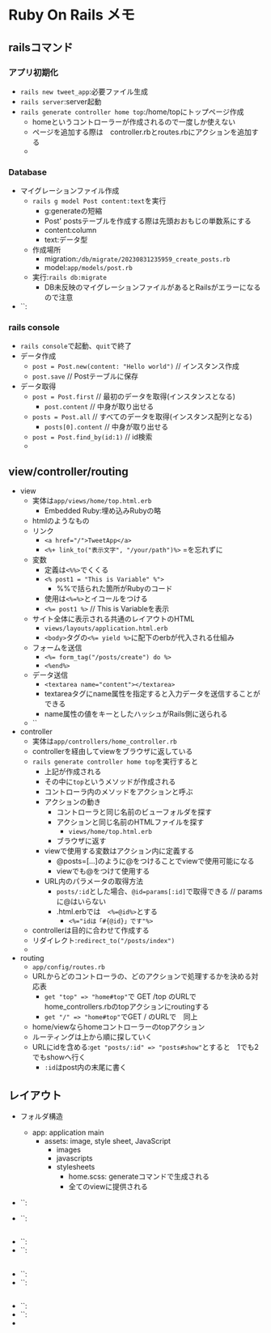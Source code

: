 # Ruby On Rails メモ

## railsコマンド
### アプリ初期化
- `rails new tweet_app`:必要ファイル生成
- `rails server`:server起動
- `rails generate controller home top`:/home/topにトップページ作成
    - homeというコントローラーが作成されるので一度しか使えない
    - ページを追加する際は　controller.rbとroutes.rbにアクションを追加する
    - 
### Database
- マイグレーションファイル作成
    - `rails g model Post content:text`を実行
        - g:generateの短縮
        - Post' postsテーブルを作成する際は先頭おおもじの単数系にする
        - content:column
        - text:データ型
    - 作成場所
        - migration:`/db/migrate/20230831235959_create_posts.rb`
        - model:`app/models/post.rb`
    - 実行:`rails db:migrate`
        - DB未反映のマイグレーションファイルがあるとRailsがエラーになるので注意
- ``:
### rails console
- `rails console`で起動、`quit`で終了
- データ作成
    - `post = Post.new(content: "Hello world")` // インスタンス作成
    - `post.save` // Postテーブルに保存
- データ取得
    - `post = Post.first` // 最初のデータを取得(インスタンスとなる)
        - `post.content` // 中身が取り出せる
    - `posts = Post.all` // すべてのデータを取得(インスタンス配列となる)
        - `posts[0].content` // 中身が取り出せる
    - `post = Post.find_by(id:1)` // id検索
    - 
## view/controller/routing
- view
    - 実体は`app/views/home/top.html.erb`
        - Embedded Ruby:埋め込みRubyの略
    - htmlのようなもの
    - リンク
        - `<a href="/">TweetApp</a>`
        - `<%+ link_to("表示文字", "/your/path")%>` =を忘れずに
    - 変数
        - 定義は`<%%>`でくくる
        - `<% post1 = "This is Variable" %">`
            - %%で括られた箇所がRubyのコード
        - 使用は`<%=%>`とイコールをつける
        - `<%= post1 %>` // This is Variableを表示
    - サイト全体に表示される共通のレイアウトのHTML
        - `views/layouts/application.html.erb`
        - `<body>`タグの`<%= yield %>`に配下のerbが代入される仕組み
    - フォームを送信
        - `<%= form_tag("/posts/create") do %>`
        - `<%end%>`
    -  データ送信
        -  `<textarea name="content"></textarea>`
        -  textareaタグにname属性を指定すると入力データを送信することができる
        -  name属性の値をキーとしたハッシュがRails側に送られる
    - ``
- controller
    - 実体は`app/controllers/home_controller.rb`
    - controllerを経由してviewをブラウザに返している
    - `rails generate controller home top`を実行すると
        -  上記が作成される
        -  その中に`top`というメソッドが作成される
        -  コントローラ内のメソッドをアクションと呼ぶ
        -  アクションの動き
            -  コントローラと同じ名前のビューフォルダを探す
            -  アクションと同じ名前のHTMLファイルを探す
                -  `views/home/top.html.erb`
            -  ブラウザに返す
        -  viewで使用する変数はアクション内に定義する
            -  @posts=[...]のように@をつけることでviewで使用可能になる
            -  viewでも@をつけて使用する
        -  URL内のパラメータの取得方法
            -  `posts/:id`とした場合、`@id=params[:id]`で取得できる  // paramsに@はいらない
            -  .html.erbでは　`<%=@id%>`とする
                -  `<%="idは「#{@id}」です"%>`
    -  controllerは目的に合わせて作成する
    -  リダイレクト:`redirect_to("/posts/index")`
    -  
- routing
    - `app/config/routes.rb`
    - URLからどのコントローラの、どのアクションで処理するかを決める対応表
        - `get "top" => "home#top"`で GET /top のURLで　home_controllers.rbのtopアクションにroutingする
        - `get "/" => "home#top"`でGET / のURLで　同上
    - home/viewならhomeコントローラーのtopアクション
    - ルーティングは上から順に探していく
    - URLにidを含める:`get "posts/:id" => "posts#show"`とすると　1でも2でもshowへ行く
        - `:id`はpost内の末尾に書く
## レイアウト
- フォルダ構造
    - app: application main 
        - assets: image, style sheet, JavaScript
            - images
            - javascripts
            - stylesheets
                - home.scss: generateコマンドで生成される
                - 全てのviewに提供される

- ``:
- ``:
## 
- ``:
- ``:
## 
- ``:
- ``:
## 
- ``:
- ``:
- 
